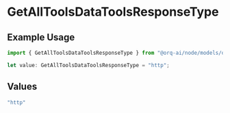 # GetAllToolsDataToolsResponseType

## Example Usage

```typescript
import { GetAllToolsDataToolsResponseType } from "@orq-ai/node/models/operations";

let value: GetAllToolsDataToolsResponseType = "http";
```

## Values

```typescript
"http"
```